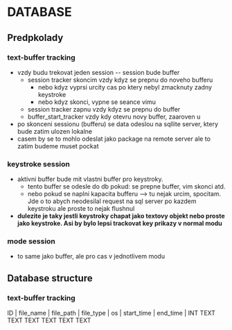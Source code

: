 # DATABASE
## Predpkolady
### text-buffer tracking
- vzdy budu trekovat jeden session -- session bude buffer
    - session tracker skoncim vzdy kdyz se prepnu do noveho bufferu
        - nebo kdyz vyprsi urcity cas po ktery nebyl zmacknuty zadny keystroke
        - nebo kdyz skonci, vypne se seance vimu
    - session tracker zapnu vzdy kdyz se prepnu do buffer
    - buffer_start_tracker vzdy kdy otevru novy buffer, zaaroven u
- po skonceni sessionu (bufferu) se data odeslou na sqllite server, ktery bude zatim ulozen lokalne
- casem by se to mohlo odeslat jako package na remote server ale to zatim budeme muset pockat

### keystroke session
- aktivni buffer bude mit vlastni buffer pro keystroky. 
    - tento buffer se odesle do db pokud: se prepne buffer, vim skonci atd.
    - nebo pokud se naplni kapacita bufferu --> tu nejak urcim, spocitam. Jde o to abych neodesilal request na sql server po kazdem keystroku ale proste to nejak flushnul
- **dulezite je taky jestli keystroky chapat jako textovy objekt nebo proste jako keystroke. Asi by bylo lepsi trackovat key prikazy v normal modu**

### mode session
- to same jako buffer, ale pro cas v jednotlivem modu


## Database structure
### text-buffer tracking
ID  |  file_name |  file_path  |  file_type  |    os    |  start_time  |  end_time  |
INT     TEXT        TEXT            TEXT         TEXT        TEXT           TEXT



